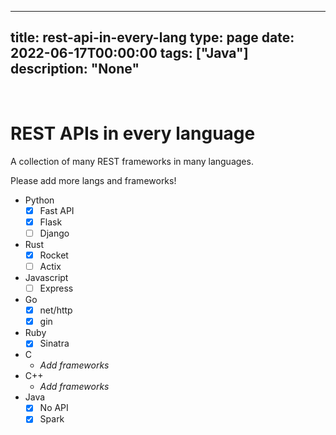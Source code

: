 
---
title: rest-api-in-every-lang
type: page
date: 2022-06-17T00:00:00
tags: ["Java"]
description: "None"
---


<br>

# REST APIs in every language
A collection of many REST frameworks in many languages.

Please add more langs and frameworks!

- Python
	- [x] Fast API
	- [x] Flask
	- [ ] Django
- Rust
	- [x] Rocket
	- [ ] Actix
- Javascript
	- [ ] Express
- Go
	- [x] net/http
	- [x] gin
- Ruby
	- [x] Sinatra 
- C
	- *Add frameworks*
- C++
 	- *Add frameworks*
- Java
	- [x] No API
	- [x] Spark
